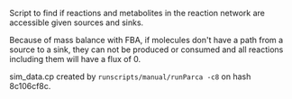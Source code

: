 Script to find if reactions and metabolites in the reaction network are accessible given sources and sinks.

Because of mass balance with FBA, if molecules don't have a path from a source to a sink, they can not be produced or consumed and all reactions including them will have a flux of 0.

sim_data.cp created by `runscripts/manual/runParca -c8` on hash 8c106cf8c.
